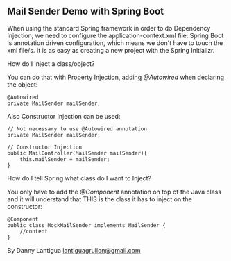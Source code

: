## Mail Sender Demo with Spring Boot

When using the standard Spring framework in order to do Dependency Injection, we need to configure the application-context.xml file. Spring Boot is annotation driven configuration, which means we don't have to touch the xml file/s. It is as easy as creating a new project with the Spring Initializr.

How do I inject a class/object?

You can do that with Property Injection, adding *@Autowired* when declaring the object:

```
@Autowired
private MailSender mailSender;
```

Also Constructor Injection can be used:

```
// Not necessary to use @Autowired annotation
private MailSender mailSender;

// Constructor Injection
public MailController(MailSender mailSender){
    this.mailSender = mailSender;
}
```

How do I tell Spring what class do I want to Inject?

You only have to add the *@Component* annotation on top of the Java class and it will understand that THIS is the class it has to inject on the constructor:

```
@Component
public class MockMailSender implements MailSender {
    //content
}
```

By Danny Lantigua
lantiguagrullon@gmail.com
